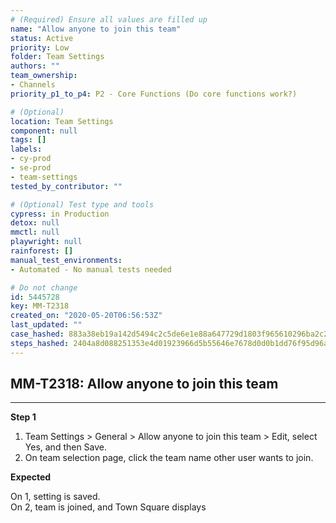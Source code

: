 ```yaml
---
# (Required) Ensure all values are filled up
name: "Allow anyone to join this team"
status: Active
priority: Low
folder: Team Settings
authors: ""
team_ownership:
- Channels
priority_p1_to_p4: P2 - Core Functions (Do core functions work?)

# (Optional)
location: Team Settings
component: null
tags: []
labels:
- cy-prod
- se-prod
- team-settings
tested_by_contributor: ""

# (Optional) Test type and tools
cypress: in Production
detox: null
mmctl: null
playwright: null
rainforest: []
manual_test_environments:
- Automated - No manual tests needed

# Do not change
id: 5445728
key: MM-T2318
created_on: "2020-05-20T06:56:53Z"
last_updated: ""
case_hashed: 883a38eb19a142d5494c2c5de6e1e88a647729d1803f965610296ba2c20fd35b39cf1d9606b00122ab287aef36073ddb
steps_hashed: 2404a8d088251353e4d01923966d5b55646e7678d0d0b1dd76f95d96ae3b70c8d828ccb6a4d50eb103d6cb2fe8750cff
---
```


<!-- (Auto-generated) Based on frontmatter's "key" and "name" -->

## MM-T2318: Allow anyone to join this team

---

**Step 1**

1. Team Settings > General > Allow anyone to join this team > Edit, select Yes, and then Save.
2. On team selection page, click the team name other user wants to join.

**Expected**

On 1, setting is saved.\
On 2, team is joined, and Town Square displays
